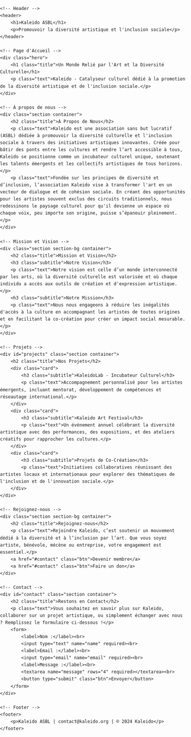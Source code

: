 <!DOCTYPE html>
<html lang="fr">
<head>
    <meta charset="UTF-8">
    <meta name="viewport" content="width=device-width, initial-scale=1.0">
    <meta name="description" content="Kaleido - Un catalyseur culturel dédié à promouvoir la diversité artistique et l'inclusion sociale.">
    <title>Kaleido ASBL</title>
    <style>
        body { font-family: 'Arial', sans-serif; margin: 0; padding: 0; line-height: 1.6; }
        header { background: #333; color: #fff; padding: 10px 0; text-align: center; }
        header h1 { margin: 0; }
        .container { width: 80%; margin: 0 auto; padding: 20px; }
        .section { padding: 40px 0; }
        .title { font-size: 32px; color: #333; text-align: center; }
        .subtitle { font-size: 24px; color: #555; text-align: center; }
        .text { font-size: 16px; color: #666; }
        .btn { display: inline-block; background-color: #0056b3; color: white; padding: 10px 20px; text-decoration: none; border-radius: 5px; margin: 10px; }
        .btn:hover { background-color: #004999; }
        .hero { background-color: #f4f4f4; padding: 60px 20px; text-align: center; }
        .section-bg { background-color: #f9f9f9; }
        .card { border: 1px solid #ddd; border-radius: 8px; padding: 20px; margin-bottom: 20px; }
        footer { background: #333; color: #fff; text-align: center; padding: 20px; }
    </style>
</head>
<body>

    <!-- Header -->
    <header>
        <h1>Kaleido ASBL</h1>
        <p>Promouvoir la diversité artistique et l'inclusion sociale</p>
    </header>

    <!-- Page d'Accueil -->
    <div class="hero">
        <h1 class="title">Un Monde Relié par l'Art et la Diversité Culturelle</h1>
        <p class="text">Kaleido - Catalyseur culturel dédié à la promotion de la diversité artistique et de l'inclusion sociale.</p>
    </div>

    <!-- À propos de nous -->
    <div class="section container">
        <h2 class="title">À Propos de Nous</h2>
        <p class="text">Kaleido est une association sans but lucratif (ASBL) dédiée à promouvoir la diversité culturelle et l'inclusion sociale à travers des initiatives artistiques innovantes. Créée pour bâtir des ponts entre les cultures et rendre l’art accessible à tous, Kaleido se positionne comme un incubateur culturel unique, soutenant les talents émergents et les collectifs artistiques de tous horizons.</p>
        <p class="text">Fondée sur les principes de diversité et d’inclusion, l’association Kaleido vise à transformer l'art en un vecteur de dialogue et de cohésion sociale. En créant des opportunités pour les artistes souvent exclus des circuits traditionnels, nous redessinons le paysage culturel pour qu'il devienne un espace où chaque voix, peu importe son origine, puisse s’épanouir pleinement.</p>
    </div>

    <!-- Mission et Vision -->
    <div class="section section-bg container">
        <h2 class="title">Mission et Vision</h2>
        <h3 class="subtitle">Notre Vision</h3>
        <p class="text">Notre vision est celle d’un monde interconnecté par les arts, où la diversité culturelle est valorisée et où chaque individu a accès aux outils de création et d'expression artistique.</p>
        <h3 class="subtitle">Notre Mission</h3>
        <p class="text">Nous nous engageons à réduire les inégalités d'accès à la culture en accompagnant les artistes de toutes origines et en facilitant la co-création pour créer un impact social mesurable.</p>
    </div>

    <!-- Projets -->
    <div id="projects" class="section container">
        <h2 class="title">Nos Projets</h2>
        <div class="card">
            <h3 class="subtitle">KaleidoLab - Incubateur Culturel</h3>
            <p class="text">Accompagnement personnalisé pour les artistes émergents, incluant mentorat, développement de compétences et réseautage international.</p>
        </div>
        <div class="card">
            <h3 class="subtitle">Kaleido Art Festival</h3>
            <p class="text">Un événement annuel célébrant la diversité artistique avec des performances, des expositions, et des ateliers créatifs pour rapprocher les cultures.</p>
        </div>
        <div class="card">
            <h3 class="subtitle">Projets de Co-Création</h3>
            <p class="text">Initiatives collaboratives réunissant des artistes locaux et internationaux pour explorer des thématiques de l'inclusion et de l'innovation sociale.</p>
        </div>
    </div>

    <!-- Rejoignez-nous -->
    <div class="section section-bg container">
        <h2 class="title">Rejoignez-nous</h2>
        <p class="text">Rejoindre Kaleido, c’est soutenir un mouvement dédié à la diversité et à l’inclusion par l’art. Que vous soyez artiste, bénévole, mécène ou entreprise, votre engagement est essentiel.</p>
        <a href="#contact" class="btn">Devenir membre</a>
        <a href="#contact" class="btn">Faire un don</a>
    </div>

    <!-- Contact -->
    <div id="contact" class="section container">
        <h2 class="title">Restons en Contact</h2>
        <p class="text">Vous souhaitez en savoir plus sur Kaleido, collaborer sur un projet artistique, ou simplement échanger avec nous ? Remplissez le formulaire ci-dessous !</p>
        <form>
            <label>Nom :</label><br>
            <input type="text" name="name" required><br>
            <label>Email :</label><br>
            <input type="email" name="email" required><br>
            <label>Message :</label><br>
            <textarea name="message" rows="4" required></textarea><br>
            <button type="submit" class="btn">Envoyer</button>
        </form>
    </div>

    <!-- Footer -->
    <footer>
        <p>Kaleido ASBL | contact@kaleido.org | © 2024 Kaleido</p>
    </footer>

</body>
</html>
